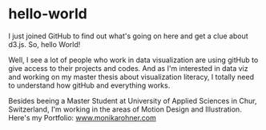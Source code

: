 # hello-world
I just joined GitHub to find out what's going on here and get a clue about d3.js. So, hello World! 

Well, I see a lot of people who work in data visualization are using gitHub to give access to their 
projects and codes. And as I'm interested in data viz and working on my master thesis about 
visualization literacy, I totally need to understand how gitHub and everything works.

Besides beeing a Master Student at University of Applied Sciences in Chur, Switzerland, I'm working in the 
areas of Motion Design and Illustration. 
Here's my Portfolio: www.monikarohner.com

